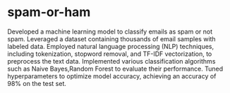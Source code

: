 # spam-or-ham
Developed a machine learning model to classify emails as spam or
not spam. Leveraged a dataset containing thousands of email
samples with labeled data. Employed natural language processing
(NLP) techniques, including tokenization, stopword removal, and
TF-IDF vectorization, to preprocess the text data. Implemented
various classification algorithms such as Naive Bayes,Random
Forest to evaluate their performance. Tuned hyperparameters to
optimize model accuracy, achieving an accuracy of 98% on the test set.
